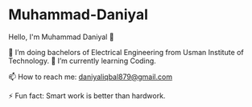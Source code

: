 # Muhammad-Daniyal
Hello, I'm Muhammad Daniyal 👋

🔭 I’m doing bachelors of Electrical Engineering from Usman Institute of Technology.
🌱 I’m currently learning Coding.

📫 How to reach me: daniyaliqbal879@gmail.com

⚡ Fun fact: Smart work is better than hardwork.
